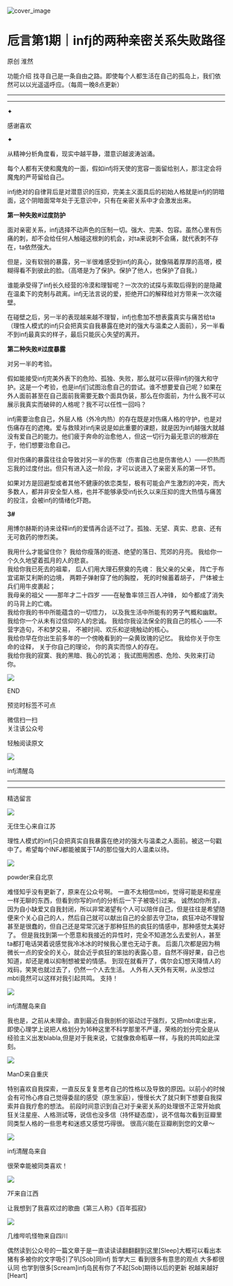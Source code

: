 ![cover_image](https://mmbiz.qlogo.cn/mmbiz_jpg/DZCdtia4bJxqeAdT84ATqGDNNuSib2toK1cFfOZDdOF23koQ29OP20gHp4Eo3xrkiaAuqTox1ONO8n6ls0kQ8fbPg/0?wx_fmt=jpeg)

#  卮言第1期｜infj的两种亲密关系失败路径

原创  淮然  





功能介绍  找寻自己是一条自由之路。即使每个人都生活在自己的孤岛上，我们依然可以以光遥遥呼应。（每周一晚8点更新）

__ __

__ _ _

✦

  



感谢喜欢

✦

  

从精神分析角度看，现实中越平静，潜意识越波涛汹涌。

每个人都有天使和魔鬼的一面，假如infj将天使的宽容一面留给别人，那注定会将魔鬼的严苛留给自己。

infj绝对的自律背后是对潜意识的压抑，完美主义面具后的初始人格就是infj的阴暗面，这个阴暗面常年处于无意识中，只有在亲密关系中才会激发出来。

  

  

**第一种失败#过度防护**

  

面对亲密关系，infj选择不动声色的压制一切。强大、完美、包容。虽然心里有伤痛的刺，却不会给任何人触碰这根刺的机会，对ta来说刺不会痛，就代表刺不存在，ta依然强大。

但是，没有软弱的暴露，另一半很难感受到infj的真心，就像隔着厚厚的高塔，模糊得看不到彼此的脸。（高塔是为了保护。保护了他人，也保护了自我。）

谁能承受得了infj长久经营的冷漠和理智呢？一次次的试探与索取后得到的是隐藏在温柔下的克制与疏离。infj无法言说的爱，拒绝开口的解释给对方带来一次次碰壁。

在碰壁之后，另一半的表现越来越不理智，infj也愈加不想表露真实与痛苦给ta（理性人模式的infj只会把真实自我暴露在绝对的强大与温柔之人面前），另一半看不到infj最真实的样子，最后只能灰心失望的离开。

  

**第二种失败#过度暴露**

对另一半的考验。

假如能接受infj完美外表下的危险、孤独、失败，那么就可以获得infj的强大和守护。这是一个考验，也是infj们试图治愈自己的尝试。谁不想要爱自己呢？如果在外人面前甚至在自己面前我需要无数个面具伪装，那么在你面前，为什么我不可以展示我真实而破碎的人格呢？我不可以任性一回吗？

infj需要治愈自己，外层人格（外冷内热）的存在既是对伤痛人格的守护，也是对伤痛存在的遮掩。爱与救赎对infj来说是如此重要的课题，就是因为infj越强大就越没有爱自己的能力。他们疲于奔命的治愈他人，但这一切行为最无意识的根源在于，他们想要治愈自己。

但对伤痛的暴露往往会导致对另一半的伤害（伤害自己也是伤害他人）——炽热而忘我的过度付出。但只有进入这一阶段，才可以说进入了亲密关系的第一环节。

如果对方是回避型或者其他不健康的依恋类型，极有可能会产生激烈的冲突，而大多数人，都并非安全型人格，也并不能够承受infj长久以来压抑的庞大热情与痛苦的投注，会被infj的情绪化吓跑。

  

**3#**

用博尔赫斯的诗来诠释infj的爱情再合适不过了。孤独、无望、真实、悲哀、还有无可救药的惨烈美。

  
我用什么才能留住你？  我给你瘦落的街道、绝望的落日、荒郊的月亮。  我给你一个久久地望着孤月的人的悲哀。  
我给你我已死去的祖辈，  后人们用大理石祭奠的先魂：  我父亲的父亲，  阵亡于布宜诺斯艾利斯的边境，  两颗子弹射穿了他的胸膛，  死的时候蓄着胡子，
尸体被士兵们用牛皮裹起；  
我母亲的祖父  ——那年才二十四岁  ——在秘鲁率领三百人冲锋，  如今都成了消失的马背上的亡魂。  
我给你我的书中所能蕴含的一切悟力，  以及我生活中所能有的男子气概和幽默。  我给你一个从未有过信仰的人的忠诚。  我给你我设法保全的我自己的核心
——不营字造句，不和梦交易，  不被时间、欢乐和逆境触动的核心。  
我给你早在你出生前多年的一个傍晚看到的一朵黄玫瑰的记忆。  我给你关于你生命的诠释，  关于你自己的理论，  你的真实而惊人的存在。  
我给你我的寂寞、我的黑暗、我心的饥渴；  我试图用困惑、危险、失败来打动你。

  

![](https://mmbiz.qpic.cn/mmbiz_gif/7FiadXCUBpqt43ySAFleQonQAWQDMwvCPOiaiaFlUYSG8ibicVqc4d5rBa4niaAWr9DmauJ43FCich2gaNDU6PiaKZQf6w/640?wx_fmt=gif)

END  

  

  

预览时标签不可点

微信扫一扫  
关注该公众号



轻触阅读原文

![](http://mmbiz.qpic.cn/mmbiz_png/DZCdtia4bJxpcRrqEcIicNn7icChObS1Eqm6u2hlN1LGAHvlMHZg6O2a3A47KdeC6IqvVTuryNZQpDFQ1LX3JvT9w/0?wx_fmt=png)

infj清醒岛







****



****





精选留言

![](http://mmsns.qpic.cn/mmsns/iaxNB5XaibCeLTYWIUGCYm7cS1kFxTx4ibUSEBZJ6VnOdXPDItJ9PaGRg/0)

无住生心来自江苏

理性人模式的infj只会把真实自我暴露在绝对的强大与温柔之人面前。被这一句戳中了。希望每个INFJ都能被属于TA的那位强大的人温柔以待。

![](http://mmsns.qpic.cn/mmsns/iaxNB5XaibCeLTYWIUGCYm7cS1kFxTx4ibUSEBZJ6VnOdXPDItJ9PaGRg/0)

powder来自北京

难怪知乎没有更新了，原来在公众号啊。 一直不太相信mbti，觉得可能是和星座一样无聊的东西，但看到你写的infj的分析后一下子被吸引过来。
诚然如你所言，因为自小缺爱又自我封闭，所以非常渴望有个人可以陪伴自己，但是往往是希望随便来个关心自己的人，然后自己就可以献出自己的全部去守卫ta，疯狂冲动不理智甚至是很蠢的，但自己还是常常沉迷于那种狂热的疯狂的情感中，那种感觉太美好了。
但是我找到第一个愿意和我接近的异性时，完全不知道怎么去爱别人，甚至ta都打电话哭着说感觉我冷冰冰的时候我心里也无动于衷。
后面几次都是因为稍微长一点的安全的关心，就会近乎疯狂的笨拙的表露心意，自然不得好果，自己也知道，却还是难以抑制想被爱的情感。
到现在就看开了，偶尔会幻想天降情人的戏码，笑笑也就过去了，仍然一个人去生活。 人外有人天外有天啊，从没想过mbti竟然可以这样对我引起共鸣。 支持！

![](http://wx.qlogo.cn/mmhead/Q3auHgzwzM4icoibBPppWkMrbLG1lB8KhWHaiaiabBib87BTTdVQC8Cyacg/64)

infj清醒岛来自

我也是，之前从未理会。直到最近自我剖析的驱动过于强烈，又把mbti拿出来，即使心理学上说把人格划分为16种这里不科学那里不严谨，荣格的划分完全是从经验主义出发blabla,但是对于我来说，它就像救命稻草一样，与我的共鸣如此深刻。

![](http://mmsns.qpic.cn/mmsns/iaxNB5XaibCeLTYWIUGCYm7cS1kFxTx4ibUSEBZJ6VnOdXPDItJ9PaGRg/0)

ManD来自重庆

特别喜欢自我探索，一直反反复复思考自己的性格以及导致的原因。以前小的时候会有可怜心疼自己觉得委屈的感受（原生家庭），慢慢长大了就只剩下想要自我探索并自我疗愈的想法。
前段时间意识到自己对于亲密关系的处理很不正常开始疯狂关注星座、人格测试等，说信也没多信（持怀疑态度），说不信每次看到豆瓣里同类型人格的一些思考和迷惑又感觉巧得很。
很高兴能在豆瓣刷到您的文章～

![](http://wx.qlogo.cn/mmhead/Q3auHgzwzM4icoibBPppWkMrbLG1lB8KhWHaiaiabBib87BTTdVQC8Cyacg/64)

infj清醒岛来自

很荣幸能被同类喜欢！

![](http://mmsns.qpic.cn/mmsns/iaxNB5XaibCeLTYWIUGCYm7cS1kFxTx4ibUSEBZJ6VnOdXPDItJ9PaGRg/0)

7F来自江西

让我想到了我喜欢过的歌曲《第三人称》《百年孤寂》

![](http://mmsns.qpic.cn/mmsns/iaxNB5XaibCeLTYWIUGCYm7cS1kFxTx4ibUSEBZJ6VnOdXPDItJ9PaGRg/0)

几维哔叽怪物来自四川

偶然读到公众号的一篇文章于是一直读读读翻翻翻到这里[Sleep]大概可以看出本猪有多被你的文字吸引了叭[Sob]同infj 哲学大三 看到很多有意思的观点
大多都很认同 也学到很多[Scream]infj岛民有你了不起[Sob]期待以后的更新 祝越来越好[Heart]

